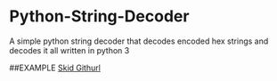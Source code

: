 # Python-String-Decoder
A simple python string decoder that decodes encoded hex strings and decodes it all written in python 3

##EXAMPLE
[Skid Githurl](https://github.com/ALMASONYH/MasonGrabber)
